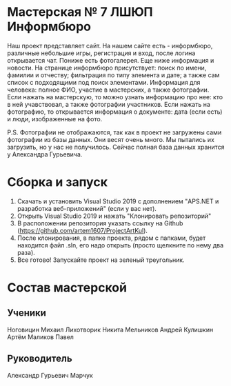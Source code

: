 # Мастерская № 7 ЛШЮП Информбюро 

Наш проект представляет сайт. На нашем сайте есть - информбюро, различные небольшие игры, регистрация и вход, после логина открывается чат. Пониже есть фотогалерея. Еще ниже информация и новости. На странице информбюро присутствует: поиск по имени, фамилии и отчеству; фильтрация по типу элемента и дате; а также сам список с подходящими под поиск элементами. Информация для человека: полное ФИО, участие в мастерских, а также фотографии. Если нажать на мастерскую, то можно узнать информацию про нее: кто в ней учавствовал, а также фотографии участников. Если нажать на фотографию, то открывается информация о документе: дата (если есть) и люди, изображенные на фото.

P.S. Фотографии не отображаются, так как в проект не загружены сами фотографии из базы данных. Они весят очень много. Мы пытались их загрузить, но у нас не получилось. Сейчас полная база данных хранится у Александра Гурьевича.

# Сборка и запуск

1. Скачать и установить Visual Studio 2019 с дополнением "APS.NET и разработка веб-приложений" (если у вас нет).
2. Открыть Visual Studio 2019 и нажать "Клонировать репозиторий"
3. В расположении репозитория указать ссылку на Github (https://github.com/artem1607/ProjectArtKul).
3. После клонирования, в папке проекта, рядом с папками, будет находится файл .sln, его надо открыть (просто щелкните по нему два раза).
4. Все готово! Запускайте проект на зеленый треугольник.

# Состав мастерской
## Ученики
Ноговицин Михаил 
Лихотворик Никита 
Мельников Андрей
Кулишкин Артём
Маликов Павел

## Руководитель
Александр Гурьевич Марчук
